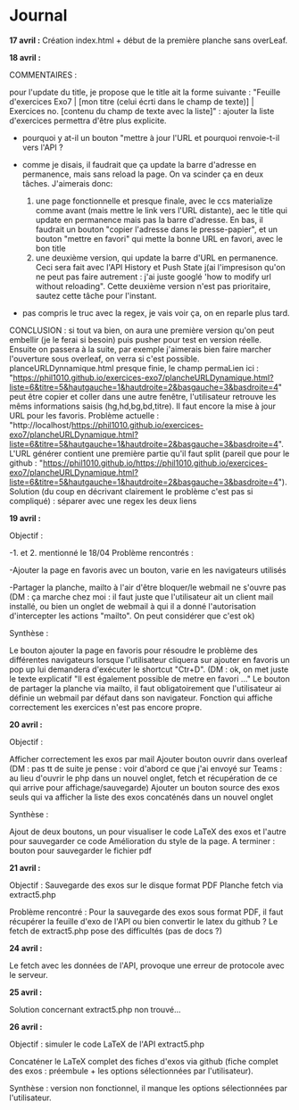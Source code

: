 # Journal

**17 avril :**
Création index.html + début de la première planche sans overLeaf.

**18 avril :**

COMMENTAIRES :

pour l'update du title, je propose que le title ait la forme suivante : "Feuille d'exercices Exo7 | [mon titre (celui écrti dans le champ de texte)] | Exercices no. [contenu du champ de texte avec la liste]" : ajouter la liste d'exercices permettra d'être plus explicite.

- pourquoi y at-il un bouton "mettre à jour l'URL et pourquoi renvoie-t-il vers l'API ?
- comme je disais, il faudrait que ça update la barre d'adresse en permanence, mais sans reload la page. On va scinder ça en deux tâches. J'aimerais donc:

  1. une page fonctionnelle et presque finale, avec le ccs materialize comme avant (mais mettre le link vers l'URL distante), aec le title qui update en permanence mais pas la barre d'adresse. En bas, il faudrait un bouton "copier l'adresse dans le presse-papier", et un bouton "mettre en favori" qui mette la bonne URL en favori, avec le bon title
  2. une deuxième version, qui update la barre d'URL en permanence. Ceci sera fait avec l'API History et Push State j(ai l'impresison qu'on ne peut pas faire autrement : j'ai juste googlé 'how to modify url without reloading". Cette deuxième version n'est pas prioritaire, sautez cette tâche pour l'instant.

- pas compris le truc avec la regex, je vais voir ça, on en reparle plus tard.

CONCLUSION : si tout va bien, on aura une première version qu'on peut embellir (je le ferai si besoin) puis pusher pour test en version réelle. Ensuite on passera à la suite, par exemple j'aimerais bien faire marcher l'ouverture sous overleaf, on verra si c'est possible.
planceURLDynnamique.html presque finie, le champ permaLien ici :  
"https://phil1010.github.io/exercices-exo7/plancheURLDynamique.html?liste=6&titre=5&hautgauche=1&hautdroite=2&basgauche=3&basdroite=4"
peut être copier et coller dans une autre fenêtre, l'utilisateur retrouve les mêms informations saisis (hg,hd,bg,bd,titre).
Il faut encore la mise à jour URL pour les favoris.
Problème actuelle : "http://localhost/https://phil1010.github.io/exercices-exo7/plancheURLDynamique.html?liste=6&titre=5&hautgauche=1&hautdroite=2&basgauche=3&basdroite=4". L'URL générer contient une première partie qu'il faut split (pareil que pour le github : "https://phil1010.github.io/https://phil1010.github.io/exercices-exo7/plancheURLDynamique.html?liste=6&titre=5&hautgauche=1&hautdroite=2&basgauche=3&basdroite=4").
Solution (du coup en décrivant clairement le problème c'est pas si compliqué) : séparer avec une regex les deux liens

**19 avril :**

Objectif :

-1. et 2. mentionné le 18/04
Problème rencontrés :

-Ajouter la page en favoris avec un bouton, varie en les navigateurs utilisés

-Partager la planche, mailto à l'air d'être bloquer/le webmail ne s'ouvre pas (DM : ça marche chez moi : il faut juste que l'utilisateur ait un client mail installé, ou bien un onglet de webmail à qui il a donné l'autorisation d'intercepter les actions "mailto". On peut considérer que c'est ok)

Synthèse :

Le bouton ajouter la page en favoris pour résoudre le problème des différentes navigateurs lorsque l'utilisateur cliquera sur ajouter en favoris un pop up lui demandera d'exécuter le shortcut "Ctr+D". (DM : ok, on met juste le texte explicatif "Il est également possible de metre en favori ..."
Le bouton de partager la planche via mailto, il faut obligatoirement que l'utilisateur ai définie un webmail par défaut dans son navigateur.
Fonction qui affiche correctement les exercices n'est pas encore propre.

**20 avril :**

Objectif :

Afficher correctement les exos par mail
Ajouter bouton ouvrir dans overleaf (DM : pas tt de suite je pense : voir d'abord ce que j'ai envoyé sur Teams : au lieu d'ouvrir le php dans un nouvel onglet, fetch et récupération de ce qui arrive pour affichage/sauvegarde)
Ajouter un bouton source des exos seuls qui va afficher la liste des exos concaténés dans un nouvel onglet

Synthèse :

Ajout de deux boutons, un pour visualiser le code LaTeX des exos et l'autre pour sauvegarder ce code
Amélioration du style de la page.
A terminer : bouton pour sauvegarder le fichier pdf

**21 avril :**

Objectif :
Sauvegarde des exos sur le disque format PDF
Planche fetch via extract5.php

Problème rencontré :
Pour la sauvegarde des exos sous format PDF, il faut récupérer la feuille d'exo de l'API ou bien convertir le latex du github ?
Le fetch de extract5.php pose des difficultés (pas de docs ?)

**24 avril :**

Le fetch avec les données de l'API, provoque une erreur de protocole avec le serveur.

**25 avril :**

Solution concernant extract5.php non trouvé...

**26 avril :**

Objectif : simuler le code LaTeX de l'API extract5.php

Concaténer le LaTeX complet des fiches d'exos via github (fiche complet des exos : préembule + les options sélectionnées par l'utilisateur).

Synthèse : version non fonctionnel, il manque les options sélectionnées par l'utilisateur.
